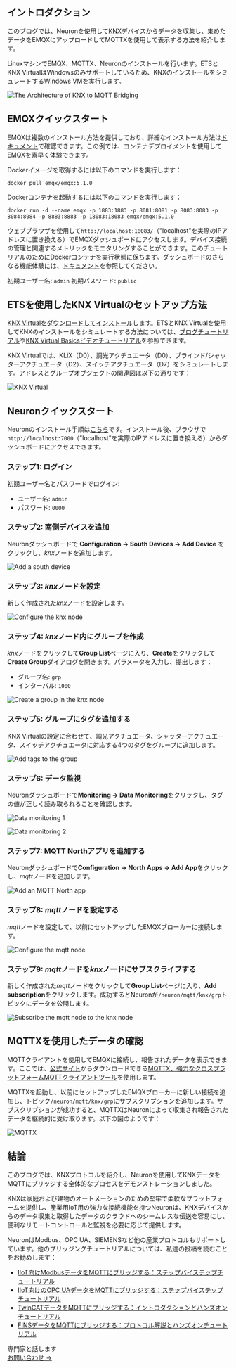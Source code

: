 ## イントロダクション

このブログでは、Neuronを使用して[KNX](https://www.emqx.com/en/blog/knx-protocol)デバイスからデータを収集し、集めたデータをEMQXにアップロードしてMQTTXを使用して表示する方法を紹介します。

LinuxマシンでEMQX、MQTTX、Neuronのインストールを行います。ETSとKNX VirtualはWindowsのみサポートしているため、KNXのインストールをシミュレートするWindows VMを実行します。

![The Architecture of KNX to MQTT Bridging](https://assets.emqx.com/images/94d52d2aba496120411cc0d02bde8ad7.png)

## EMQXクイックスタート

EMQXは複数のインストール方法を提供しており、詳細なインストール方法は[ドキュメント](https://www.emqx.io/docs/en/v5.0/deploy/install.html)で確認できます。この例では、コンテナデプロイメントを使用してEMQXを素早く体験できます。

Dockerイメージを取得するには以下のコマンドを実行します：

```shell
docker pull emqx/emqx:5.1.0
```

Dockerコンテナを起動するには以下のコマンドを実行します：

```shell
docker run -d --name emqx -p 1883:1883 -p 8081:8081 -p 8083:8083 -p 8084:8084 -p 8883:8883 -p 18083:18083 emqx/emqx:5.1.0
```

ウェブブラウザを使用して`http://localhost:18083/`（"localhost"を実際のIPアドレスに置き換える）でEMQXダッシュボードにアクセスします。デバイス接続の管理と関連するメトリックをモニタリングすることができます。このチュートリアルのためにDockerコンテナを実行状態に保ちます。ダッシュボードのさらなる機能体験には、[ドキュメント](https://www.emqx.io/docs/en/v5.0/)を参照してください。

初期ユーザー名: `admin` 初期パスワード: `public`

## ETSを使用したKNX Virtualのセットアップ方法

[KNX Virtualをダウンロードしてインストール](https://www.knx.org/knx-en/for-professionals/get-started/knx-virtual/index.php)します。ETSとKNX Virtualを使用してKNXのインストールをシミュレートする方法については、[ブログチュートリアル](https://www.ets6.org/ets6-and-knx-virtual/)や[KNX Virtual Basicsビデオチュートリアル](https://www.youtube.com/watch?v=01MO_zmtGv4)を参照できます。

KNX Virtualでは、KLiX（D0）、調光アクチュエータ（D0）、ブラインド/シャッターアクチュエータ（D2）、スイッチアクチュエータ（D7）をシミュレートします。アドレスとグループオブジェクトの関連図は以下の通りです：

![KNX Virtual](https://assets.emqx.com/images/6d36e1efa508eca48c39832c7954f57c.png)

## Neuronクイックスタート

Neuronのインストール手順は[こちら](https://neugates.io/docs/en/latest/installation/installation.html)です。インストール後、ブラウザで`http://localhost:7000`（"localhost"を実際のIPアドレスに置き換える）からダッシュボードにアクセスできます。

### ステップ1: ログイン

初期ユーザー名とパスワードでログイン:

- ユーザー名: `admin`
- パスワード: `0000`

### ステップ2: 南側デバイスを追加

Neuronダッシュボードで **Configuration -> South Devices -> Add Device** をクリックし、*knx*ノードを追加します。

![Add a south device](https://assets.emqx.com/images/769435a4caf26298e8e0cb924de59a20.png)

### ステップ3: *knx*ノードを設定

新しく作成された*knx*ノードを設定します。

![Configure the *knx* node](https://assets.emqx.com/images/8b93dfd897e88acba6d51f129f0426d5.png)

### ステップ4: *knx*ノード内にグループを作成

*knx*ノードをクリックして**Group List**ページに入り、**Create**をクリックして**Create Group**ダイアログを開きます。パラメータを入力し、提出します：

- グループ名: `grp`
- インターバル: `1000`

![Create a group in the *knx* node](https://assets.emqx.com/images/b3ce997da0687c578dfc8ed850744627.png)

### ステップ5: グループにタグを追加する

KNX Virtualの設定に合わせて、調光アクチュエータ、シャッターアクチュエータ、スイッチアクチュエータに対応する4つのタグをグループに追加します。

![Add tags to the group](https://assets.emqx.com/images/17ecb2eba0fbbe000112872f8833e374.png)

### ステップ6: データ監視

Neuronダッシュボードで**Monitoring -> Data Monitoring**をクリックし、タグの値が正しく読み取られることを確認します。

![Data monitoring 1](https://assets.emqx.com/images/8f5dd1e3c15a5c4a2f515e6e8c5b2e4f.png)

![Data monitoring 2](https://assets.emqx.com/images/2b09ae4a02367b3c2b8c3221902b6b06.png)

### ステップ7: MQTT Northアプリを追加する

Neuronダッシュボードで**Configuration -> North Apps -> Add App**をクリックし、*mqtt*ノードを追加します。

![Add an MQTT North app](https://assets.emqx.com/images/6dc854ceedafc6615e71b5fa275c1699.png)

### ステップ8: *mqtt*ノードを設定する

*mqtt*ノードを設定して、以前にセットアップしたEMQXブローカーに接続します。

![Configure the *mqtt* node](https://assets.emqx.com/images/c6725171f15e8529492588ae3693af98.png)

### ステップ9: *mqtt*ノードを*knx*ノードにサブスクライブする

新しく作成された*mqtt*ノードをクリックして**Group List**ページに入り、**Add subscription**をクリックします。成功するとNeuronが`/neuron/mqtt/knx/grp`トピックにデータを公開します。

![Subscribe the *mqtt* node to the *knx* node](https://assets.emqx.com/images/b673b0c1b5b23f682065d2beab900d6d.png)

## MQTTXを使用したデータの確認

MQTTクライアントを使用してEMQXに接続し、報告されたデータを表示できます。ここでは、[公式サイト](https://mqttx.app/ja)からダウンロードできる[MQTTX、強力なクロスプラットフォームMQTTクライアントツール](https://mqttx.app/ja)を使用します。

MQTTXを起動し、以前にセットアップしたEMQXブローカーに新しい接続を追加し、トピック`/neuron/mqtt/knx/grp`にサブスクリプションを追加します。サブスクリプションが成功すると、MQTTXはNeuronによって収集され報告されたデータを継続的に受け取ります。以下の図のようです：

![MQTTX](https://assets.emqx.com/images/9beb4e4d3514aff1b659067c42be9084.png)

## 結論

このブログでは、KNXプロトコルを紹介し、Neuronを使用してKNXデータをMQTTにブリッジする全体的なプロセスをデモンストレーションしました。

KNXは家庭および建物のオートメーションのための堅牢で柔軟なプラットフォームを提供し、産業用IoT用の強力な接続機能を持つNeuronは、KNXデバイスからのデータ収集と取得したデータのクラウドへのシームレスな伝送を容易にし、便利なリモートコントロールと監視を必要に応じて提供します。

NeuronはModbus、OPC UA、SIEMENSなど他の産業プロトコルもサポートしています。他のブリッジングチュートリアルについては、私達の投稿を読むことをお勧めします：

- [IIoT向けModbusデータをMQTTにブリッジする：ステップバイステップチュートリアル](https://www.emqx.com/en/blog/bridging-modbus-data-to-mqtt-for-iiot#the-architecture-of-modbus-to-mqtt-bridging)
- [IIoT向けのOPC UAデータをMQTTにブリッジする：ステップバイステップチュートリアル](https://www.emqx.com/ja/blog/bridging-opc-ua-data-to-mqtt-for-iiot)
- [TwinCATデータをMQTTにブリッジする：イントロダクションとハンズオンチュートリアル](https://www.emqx.com/ja/blog/bridging-twincat-data-to-mqtt)
- [FINSデータをMQTTにブリッジする：プロトコル解説とハンズオンチュートリアル](https://www.emqx.com/en/blog/bridging-fins-data-to-mqtt)



<section class="promotion">
    <div>
        専門家と話します
    </div>
    <a href="https://www.emqx.com/ja/contact?product=solutions" class="button is-gradient px-5">お問い合わせ →</a>
</section>
